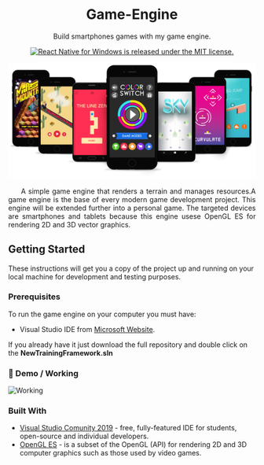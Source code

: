 <h1 align="center"> Game-Engine </h1>
<p align="center">
  Build smartphones games with my game engine.
</p>

<p align="center">
  <a href="https://github.com/RusuGabriel/Game-Engine/blob/master/LICENSE">
    <img src="https://img.shields.io/badge/license-MIT-blue.svg" alt="React Native for Windows is released under the MIT license." />
  </a>
</p>

<p align="center">
  <img src="https://github.com/RusuGabriel/Game-Engine/blob/master/Resources/games.png">
</p>


<p align="justify">&nbsp;&nbsp;&nbsp;&nbsp;&nbsp;A simple game engine that renders a terrain and manages resources.A game engine is the base of every modern game development project. This engine will be extended further into a personal game. The targeted devices are smartphones and tablets because this engine usese OpenGL ES for rendering 2D and 3D vector graphics.</p>

## Getting Started

These instructions will get you a copy of the project up and running on your local machine for development and testing purposes.

### Prerequisites
To run the game engine on your computer you must have:
* Visual Studio IDE from [Microsoft Website](https://visualstudio.microsoft.com/vs/).

If you already have it just download the full repository and double click on the **NewTrainingFramework.sln**

### 🎥 Demo / Working <a name = "demo"></a>
![Working](https://github.com/RusuGabriel/Game-Engine/blob/master/Resources/preview.gif)

### Built With

* [Visual Studio Comunity 2019](http://www.dropwizard.io/1.0.2/docs/) - free, fully-featured IDE for students, open-source and individual developers.
* [OpenGL ES](https://www.khronos.org/registry/OpenGL-Refpages/es2.0/) - is a subset of the OpenGL (API) for rendering 2D and 3D computer graphics such as those used by video games.
